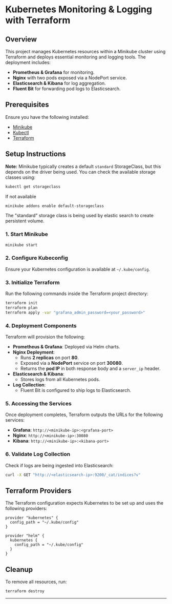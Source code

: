 # Kubernetes Monitoring & Logging with Terraform

## **Overview**
This project manages Kubernetes resources within a Minikube cluster using Terraform and deploys essential monitoring and logging tools. The deployment includes:

- **Prometheus & Grafana** for monitoring.
- **Nginx** with two pods exposed via a NodePort service.
- **Elasticsearch & Kibana** for log aggregation.
- **Fluent Bit**  for forwarding pod logs to Elasticsearch.

## **Prerequisites**
Ensure you have the following installed:
- [Minikube](https://minikube.sigs.k8s.io/docs/)
- [Kubectl](https://kubernetes.io/docs/tasks/tools/)
- [Terraform](https://developer.hashicorp.com/terraform/tutorials/aws-get-started/install-cli)

## **Setup Instructions**

**Note:** Minikube typically creates a default `standard` StorageClass, but this depends on the driver being used. You can check the available storage classes using: 
```sh
kubectl get storageclass 
```
If not available
```sh
minikube addons enable default-storageclass 
```
The "standard" storage class is being used by elastic search to create persistent volume. 

### **1. Start Minikube**
```sh
minikube start
```

### **2. Configure Kubeconfig**
Ensure your Kubernetes configuration is available at `~/.kube/config`.

### **3. Initialize Terraform**
Run the following commands inside the Terraform project directory:
```sh
terraform init
terraform plan
terraform apply -var "grafana_admin_password=<your_password>"
```

### **4. Deployment Components**
Terraform will provision the following:
- **Prometheus & Grafana**: Deployed via Helm charts.
- **Nginx Deployment**:
  - Runs **2 replicas** on port **80**.
  - Exposed via a **NodePort** service on port **30080**.
  - Returns the **pod IP** in both response body and a `server_ip` header.
- **Elasticsearch & Kibana**:
  - Stores logs from all Kubernetes pods.
- **Log Collection**:
  - Fluent Bit is configured to ship logs to Elasticsearch.

### **5. Accessing the Services**
Once deployment completes, Terraform outputs the URLs for the following services:
- **Grafana**: `http://<minikube-ip>:<grafana-port>`
- **Nginx**: `http://<minikube-ip>:30080`
- **Kibana**: `http://<minikube-ip>:<kibana-port>`

### **6. Validate Log Collection**
Check if logs are being ingested into Elasticsearch:
```sh
curl -X GET "http://<elasticsearch-ip>:9200/_cat/indices?v"
```

## **Terraform Providers**
The Terraform configuration expects Kubernetes to be set up and uses the following providers:
```hcl
provider "kubernetes" {
  config_path = "~/.kube/config"
}

provider "helm" {
  kubernetes {
    config_path = "~/.kube/config"
  }
}
```

## **Cleanup**
To remove all resources, run:
```sh
terraform destroy
```

---

